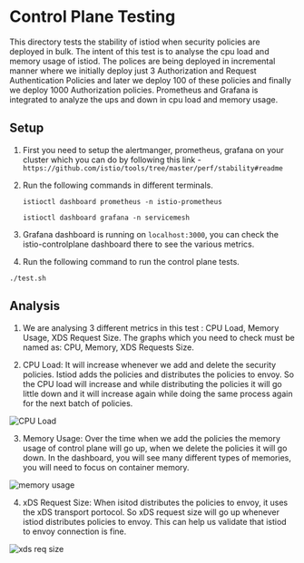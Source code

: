 # Control Plane Testing

This directory tests the stability of istiod when security policies are deployed in bulk. The intent of this test is to analyse the cpu load and memory usage of istiod. The polices are being deployed in incremental manner where we initially deploy just 3 Authorization and Request Authentication Policies and later we deploy 100 of these policies and finally we deploy 1000 Authorization policies. Prometheus and Grafana is integrated to analyze the ups and down in cpu load and memory usage.

## Setup

1) First you need to setup the alertmanger, prometheus, grafana on your cluster which you can do by following this link - `https://github.com/istio/tools/tree/master/perf/stability#readme`

2) Run the following commands in different terminals.

    `istioctl dashboard prometheus -n istio-prometheus`

    `istioctl dashboard grafana -n servicemesh`

3) Grafana dashboard is running on `localhost:3000`, you can check the istio-controlplane dashboard there to see the various metrics.

4) Run the following command to run the control plane tests.

```console
./test.sh
```

## Analysis

1) We are analysing 3 different metrics in this test : CPU Load, Memory Usage, XDS Request Size. The graphs which you need to check must be named as: CPU, Memory, XDS Requests Size.

2) CPU Load: It will increase whenever we add and delete the security policies. Istiod adds the policies and distributes the policies to envoy. So the CPU load will increase and while distributing the policies it will go little down and it will increase again while doing the same process again for the next batch of policies.

<img src="./testdata/cpu_load.png" alt="CPU Load" />

3) Memory Usage: Over the time when we add the policies the memory usage of control plane will go up, when we delete the policies it will go down. In the dashboard, you will see many different types of memories, you will need to focus on container memory.

<img src="./testdata/memory_usage.png" alt="memory usage" />

4) xDS Request Size: When isitod distributes the policies to envoy, it uses the xDS transport portocol. So xDS request size will go up whenever istiod distributes policies to envoy. This can help us validate that istiod to envoy connection is fine.

<img src="./testdata/xds_req_size.png" alt="xds req size" />
